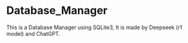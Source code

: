 # Database_Manager
This is a Database Manager using SQLite3, It is made by Deepseek (r1 model) and ChatGPT.
